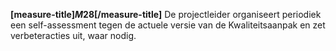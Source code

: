 <!-- begin: measure -->
**[measure-title]$M28$[/measure-title]**
De projectleider organiseert periodiek een self-assessment tegen de actuele versie van de Kwaliteitsaanpak en zet verbeteracties uit, waar nodig.
<!-- end: measure -->
